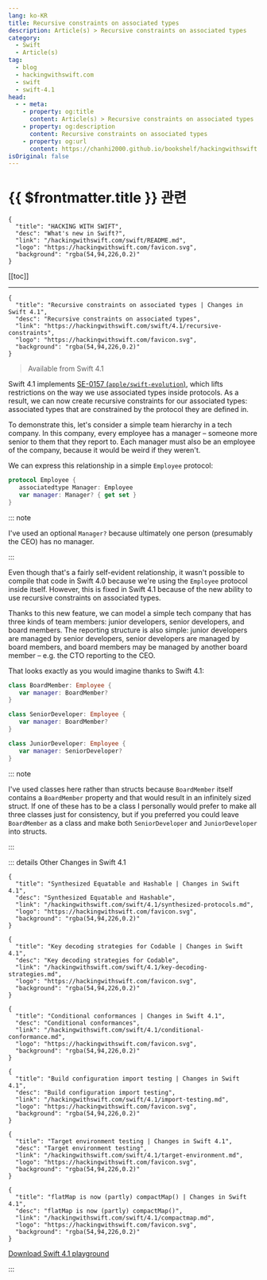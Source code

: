 ```yaml
---
lang: ko-KR
title: Recursive constraints on associated types
description: Article(s) > Recursive constraints on associated types
category:
  - Swift
  - Article(s)
tag: 
  - blog
  - hackingwithswift.com
  - swift
  - swift-4.1
head:
  - - meta:
    - property: og:title
      content: Article(s) > Recursive constraints on associated types
    - property: og:description
      content: Recursive constraints on associated types
    - property: og:url
      content: https://chanhi2000.github.io/bookshelf/hackingwithswift.com/swift/4.1/recursive-constraints.html
isOriginal: false
---
```


# {{ $frontmatter.title }} 관련

```component VPCard
{
  "title": "HACKING WITH SWIFT",
  "desc": "What's new in Swift?",
  "link": "/hackingwithswift.com/swift/README.md",
  "logo": "https://hackingwithswift.com/favicon.svg",
  "background": "rgba(54,94,226,0.2)"
}
```

[[toc]]

---

```component VPCard
{
  "title": "Recursive constraints on associated types | Changes in Swift 4.1",
  "desc": "Recursive constraints on associated types",
  "link": "https://hackingwithswift.com/swift/4.1/recursive-constraints", 
  "logo": "https://hackingwithswift.com/favicon.svg",
  "background": "rgba(54,94,226,0.2)"
}
```

> Available from Swift 4.1

Swift 4.1 implements [SE-0157 (<FontIcon icon="iconfont icon-github"/>`apple/swift-evolution`)](https://github.com/apple/swift-evolution/blob/master/proposals/0157-recursive-protocol-constraints.md), which lifts restrictions on the way we use associated types inside protocols. As a result, we can now create recursive constraints for our associated types: associated types that are constrained by the protocol they are defined in.

To demonstrate this, let's consider a simple team hierarchy in a tech company. In this company, every employee has a manager – someone more senior to them that they report to. Each manager must also be an employee of the company, because it would be weird if they weren't.

We can express this relationship in a simple `Employee` protocol:

```swift
protocol Employee {
   associatedtype Manager: Employee
   var manager: Manager? { get set }
}
```

::: note

I've used an optional `Manager?` because ultimately one person (presumably the CEO) has no manager.

:::

Even though that's a fairly self-evident relationship, it wasn't possible to compile that code in Swift 4.0 because we're using the `Employee` protocol inside itself. However, this is fixed in Swift 4.1 because of the new ability to use recursive constraints on associated types.

Thanks to this new feature, we can model a simple tech company that has three kinds of team members: junior developers, senior developers, and board members. The reporting structure is also simple: junior developers are managed by senior developers, senior developers are managed by board members, and board members may be managed by another board member – e.g. the CTO reporting to the CEO.

That looks exactly as you would imagine thanks to Swift 4.1:

```swift
class BoardMember: Employee {
   var manager: BoardMember?
}

class SeniorDeveloper: Employee {
   var manager: BoardMember?
}

class JuniorDeveloper: Employee {
   var manager: SeniorDeveloper?
}
```

::: note

I've used classes here rather than structs because `BoardMember` itself contains a `BoardMember` property and that would result in an infinitely sized struct. If one of these has to be a class I personally would prefer to make all three classes just for consistency, but if you preferred you could leave `BoardMember` as a class and make both `SeniorDeveloper` and `JuniorDeveloper` into structs.

:::

::: details Other Changes in Swift 4.1

```component VPCard
{
  "title": "Synthesized Equatable and Hashable | Changes in Swift 4.1",
  "desc": "Synthesized Equatable and Hashable",
  "link": "/hackingwithswift.com/swift/4.1/synthesized-protocols.md",
  "logo": "https://hackingwithswift.com/favicon.svg",
  "background": "rgba(54,94,226,0.2)"
}
```

```component VPCard
{
  "title": "Key decoding strategies for Codable | Changes in Swift 4.1",
  "desc": "Key decoding strategies for Codable",
  "link": "/hackingwithswift.com/swift/4.1/key-decoding-strategies.md",
  "logo": "https://hackingwithswift.com/favicon.svg",
  "background": "rgba(54,94,226,0.2)"
}
```

```component VPCard
{
  "title": "Conditional conformances | Changes in Swift 4.1",
  "desc": "Conditional conformances",
  "link": "/hackingwithswift.com/swift/4.1/conditional-conformance.md",
  "logo": "https://hackingwithswift.com/favicon.svg",
  "background": "rgba(54,94,226,0.2)"
}
```
<!-- 
```component VPCard
{
  "title": "Recursive constraints on associated types | Changes in Swift 4.1",
  "desc": "Recursive constraints on associated types",
  "link": "/hackingwithswift.com/swift/4.1/recursive-constraints.md",
  "logo": "https://hackingwithswift.com/favicon.svg",
  "background": "rgba(54,94,226,0.2)"
}
```
-->
```component VPCard
{
  "title": "Build configuration import testing | Changes in Swift 4.1",
  "desc": "Build configuration import testing",
  "link": "/hackingwithswift.com/swift/4.1/import-testing.md",
  "logo": "https://hackingwithswift.com/favicon.svg",
  "background": "rgba(54,94,226,0.2)"
}
```

```component VPCard
{
  "title": "Target environment testing | Changes in Swift 4.1",
  "desc": "Target environment testing",
  "link": "/hackingwithswift.com/swift/4.1/target-environment.md",
  "logo": "https://hackingwithswift.com/favicon.svg",
  "background": "rgba(54,94,226,0.2)"
}
```

```component VPCard
{
  "title": "flatMap is now (partly) compactMap() | Changes in Swift 4.1",
  "desc": "flatMap is now (partly) compactMap()",
  "link": "/hackingwithswift.com/swift/4.1/compactmap.md",
  "logo": "https://hackingwithswift.com/favicon.svg",
  "background": "rgba(54,94,226,0.2)"
}
```

[<FontIcon icon="fas fa-file-zipper"/>Download Swift 4.1 playground](https://hackingwithswift.com/files/playgrounds/swift/playground-4-0-to-4-1.playground.zip)

:::

